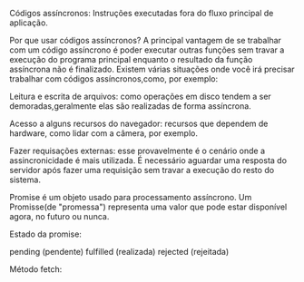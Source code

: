 Códigos assíncronos: Instruções executadas fora do fluxo principal de aplicação. 

Por que usar códigos assíncronos? A principal vantagem de se trabalhar com um código assíncrono é poder executar outras
funções sem travar a execução do programa principal enquanto
o resultado da função assíncrona não é finalizado.
Existem várias situações onde você irá precisar trabalhar com
códigos assíncronos,como, por exemplo:

Leitura e escrita de arquivos: como operações em disco tendem
a ser demoradas,geralmente elas são realizadas de forma
assíncrona.

Acesso a alguns recursos do navegador: recursos que dependem de
hardware, como lidar com a câmera, por exemplo.

Fazer requisações externas: esse provavelmente é o cenário onde
a assincronicidade é mais utilizada. É necessário aguardar uma
resposta do servidor após fazer uma requisição sem travar a
execução do resto do sistema.

Promise é um objeto usado para processamento assíncrono. Um
Promisse(de "promessa") representa uma valor que pode estar
disponível agora, no futuro ou nunca.

Estado da promise:

pending (pendente)
fulfilled (realizada)
rejected (rejeitada)

Método fetch:
